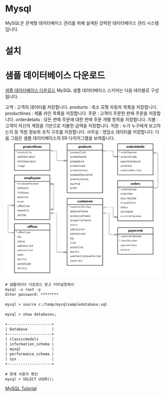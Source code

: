 
# Mysql

MySQL은 관계형 데이터베이스 관리를 위해 설계된 강력한 데이터베이스 관리 시스템입니다. 

# 설치

# 샘플 데이터베이스 다운로드
[샘플 데이터베이스 다운로드](/data/mysqlsampledatabase.sql)
MySQL 샘플 데이터베이스 스키마는 다음 테이블로 구성됩니다.

고객 : 고객의 데이터를 저장합니다.
products : 축소 모형 자동차 목록을 저장합니다.
productlines : 제품 라인 목록을 저장합니다.
주문 : 고객이 주문한 판매 주문을 저장합니다.
orderdetails : 모든 판매 주문에 대한 판매 주문 개별 항목을 저장합니다.
지불 : 고객이 자신의 계정을 기반으로 지불한 금액을 저장합니다.
직원 : 누가 누구에게 보고하는지 등 직원 정보와 조직 구조를 저장합니다.
사무실 : 영업소 데이터를 저장합니다.
다음 그림은 샘플 데이터베이스의 ER 다이어그램을 보여줍니다.
![git](/img/mysql-sample-database.png)



```
# 샘플데이터 다운로드 받고 터미널창에서
mysql -u root -p
Enter password: ********

mysql > source c:/temp/mysqlsampledatabase.sql

mysql > show databases;

+--------------------+
| Database           |
+--------------------+
| classicmodels      |
| information_schema |
| mysql              |
| performance_schema |
| sys                |
+--------------------+

# 현재 사용자 확인
mysql > SELECT USER();
```

[MySQL Tutorial ](https://www.mysqltutorial.org/)

